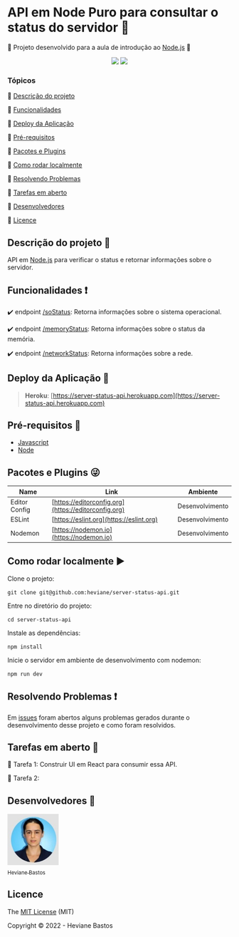 # API em Node Puro para consultar o status do servidor 🚀

:rocket: Projeto desenvolvido para a aula de introdução ao [Node.js](https://nodejs.org) :rocket:

<p align="center">
  <img src="https://img.shields.io/badge/License-MIT-green"/>
  <img src="https://img.shields.io/badge/Status-Desenvolvimento-sucess"/>
</p>

### Tópicos

:small_blue_diamond: [Descrição do projeto](#descrição-do-projeto-1st_place_medal)

:small_blue_diamond: [Funcionalidades](#funcionalidades-heavy_exclamation_mark)

:small_blue_diamond: [Deploy da Aplicação](#deploy-da-aplicação-dash)

:small_blue_diamond: [Pré-requisitos](#pré-requisitos-rocket)

:small_blue_diamond: [Pacotes e Plugins](#pacotes-e-plugins-stuck_out_tongue_winking_eye)

:small_blue_diamond: [Como rodar localmente](#como-rodar-localmente-arrow_forward)

:small_blue_diamond: [Resolvendo Problemas](#resolvendo-problemas-exclamation)

:small_blue_diamond: [Tarefas em aberto](#tarefas-em-aberto-open_book)

:small_blue_diamond: [Desenvolvedores](#desenvolvedores-standing_person)

:small_blue_diamond: [Licence](#licence)

## Descrição do projeto :1st_place_medal:

  API em [Node.js](https://nodejs.org) para verificar o status e retornar informações sobre o servidor.

## Funcionalidades :heavy_exclamation_mark:

:heavy_check_mark: endpoint [/soStatus](https://server-status-api.herokuapp.com/soStatus): Retorna informações sobre o sistema operacional.

:heavy_check_mark: endpoint [/memoryStatus](https://server-status-api.herokuapp.com/memoryStatus): Retorna informações sobre o status da memória.

:heavy_check_mark: endpoint [/networkStatus](https://server-status-api.herokuapp.com/networkStatus): Retorna informações sobre a rede.

## Deploy da Aplicação :dash:

> **Heroku**: [https://server-status-api.herokuapp.com](https://server-status-api.herokuapp.com)

## Pré-requisitos :rocket:

- [Javascript](https://developer.mozilla.org/en-US/docs/Web/JavaScript)
- [Node](https://nodejs.org)

## Pacotes e Plugins :stuck_out_tongue_winking_eye:

| Name | Link | Ambiente |
| ---------- | ------ | ---------- |
| Editor Config | [https://editorconfig.org](https://editorconfig.org) | Desenvolvimento |
| ESLint | [https://eslint.org](https://eslint.org) | Desenvolvimento |
| Nodemon | [https://nodemon.io](https://nodemon.io) | Desenvolvimento |

## Como rodar localmente :arrow_forward:

Clone o projeto:

```
git clone git@github.com:heviane/server-status-api.git
```

Entre no diretório do projeto:

```
cd server-status-api
```

Instale as dependências:

```
npm install
```

Inicie o servidor em ambiente de desenvolvimento com nodemon:

```
npm run dev
```

## Resolvendo Problemas :exclamation:

Em [issues](https://github.com/heviane/server-status-api/issues) foram abertos alguns problemas gerados durante o desenvolvimento desse projeto e como foram resolvidos.

## Tarefas em aberto :open_book:

:memo: Tarefa 1: Construir UI em React para consumir essa API.

:memo: Tarefa 2:

## Desenvolvedores :standing_person:

[<img src="./src/img/ProfilePicture.jpeg" width=115><br><sub>Heviane Bastos</sub>](https://github.com/heviane)

## Licence

The [MIT License](https://github.com/heviane/server-status-api/blob/main/LICENSE) (MIT)

Copyright :copyright: 2022 - Heviane Bastos
